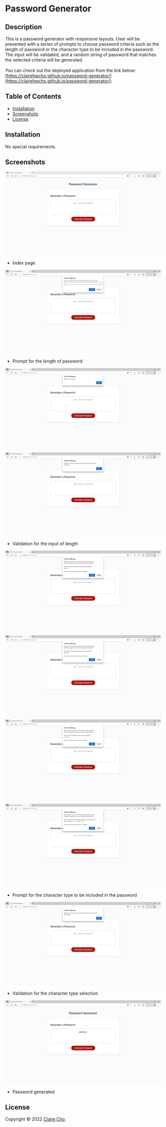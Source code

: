 <!-- omit in toc -->
# Password Generator

<!-- omit in toc -->
## Description

This is a password generator with responsive layouts.
User will be presented with a series of prompts to choose password criteria such as the length of password or the character type to be included in the password. The input will be validated, and a random string of password that matches the selected criteria will be generated.
<br>
<br>
You can check out the deployed application from the link below:
<br>
[https://clairehwcho.github.io/password-generator/](https://clairehwcho.github.io/password-generator/)

<!-- omit in toc -->
## Table of Contents
- [Installation](#installation)
- [Screenshots](#screenshots)
- [License](#license)

## Installation

No special requirements.

## Screenshots

![index page screenshot](./assets/images/screenshot_index.png)
- Index page

![prompt for length screenshot](./assets/images/screenshot_length.png)
- Prompt for the length of password

![length validation screenshot](./assets/images/screenshot_lengthValidation_01.png)
![length validation screenshot](./assets/images/screenshot_lengthValidation_02.png)
- Validation for the input of length

![prompt for lowercase screenshot](./assets/images/screenshot_lowercase.png)
![prompt for uppercase screenshot](./assets/images/screenshot_uppercase.png)
![prompt for numeric screenshot](./assets/images/screenshot_numeric.png)
![prompt for special character screenshot](./assets/images/screenshot_specialchar.png)
- Prompt for the character type to be included in the password

![character type validation screenshot](./assets/images/screenshot_chartypeValidation.png)
- Validation for the character type selection

![result screenshot](./assets/images/screenshot_result.png)
- Password generated

## License
Copyright © 2022 [Claire Cho](https://github.com/clairehwcho).